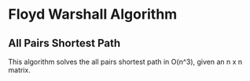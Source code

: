 # Floyd Warshall Algorithm

## All Pairs Shortest Path
This algorithm solves the all pairs shortest path in O(n^3), given an n x n matrix.
